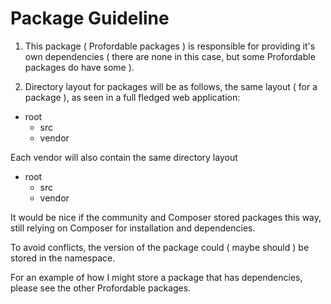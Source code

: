 # Package Guideline

1. This package ( Profordable packages ) is responsible for providing it's own dependencies ( there are none in this case, but some Profordable packages do have some ).

2. Directory layout for packages will be as follows, the same layout ( for a package ), as seen in a full fledged web application:

- root
    - src
    - vendor

 Each vendor will also contain the same directory layout
 
 - root
    - src
    - vendor

It would be nice if the community and Composer stored packages this way, still relying on Composer for installation and dependencies.

To avoid conflicts, the version of the package could ( maybe should ) be stored in the namespace.

For an example of how I might store a package that has dependencies, please see the other Profordable packages.
